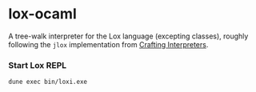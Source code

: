 # lox-ocaml

A tree-walk interpreter for the Lox language (excepting classes), roughly
following the `jlox` implementation from [Crafting Interpreters][craft-interp].

[craft-interp]: https://www.craftinginterpreters.com/

### Start Lox REPL

```sh
dune exec bin/loxi.exe
```
